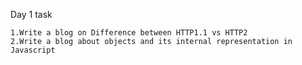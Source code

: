 Day 1 task
        
    1.Write a blog on Difference between HTTP1.1 vs HTTP2
    2.Write a blog about objects and its internal representation in Javascript

